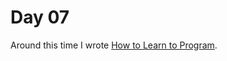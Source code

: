 # Day 07

Around this time I wrote [How to Learn to Program](https://codesolid.com/how-to-learn-to-program/).